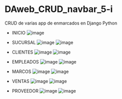 # DAweb_CRUD_navbar_5-i
CRUD de varias app de enmarcados en Django Python

- INICIO
![image](https://github.com/user-attachments/assets/937aa72b-bf3b-46a0-8a73-2e28544c99a8)

- SUCURSAL
![image](https://github.com/user-attachments/assets/95712323-64cd-4439-9613-2c119cb1dc91)
![image](https://github.com/user-attachments/assets/2008be64-7fa1-4b1f-b678-53deaf59ef5a)

- CLIENTES
![image](https://github.com/user-attachments/assets/189293c6-f376-4a9f-82b9-b3c8a0347fa5)
![image](https://github.com/user-attachments/assets/fe87e4cf-5ca1-4fe4-bf85-f03640c6c283)

- EMPLEADOS
![image](https://github.com/user-attachments/assets/982aa674-ebc9-41bd-b34e-043c8e45938d)
![image](https://github.com/user-attachments/assets/fb6eebea-c9bf-4211-905d-1a81ba56c20e)

- MARCOS
![image](https://github.com/user-attachments/assets/c82e26e1-010b-4434-8aeb-1fc5b6312290)
![image](https://github.com/user-attachments/assets/3a17bdbc-4782-4011-bd44-9d0152d16e22)

- VENTAS
![image](https://github.com/user-attachments/assets/55d3d2f4-a18c-4eae-85bd-40902fc9c456)
![image](https://github.com/user-attachments/assets/0496e368-09d1-4831-813a-5c5729ac38c7)

- PROVEEDOR
![image](https://github.com/user-attachments/assets/47657a30-3766-4e14-9764-cc933712ae4b)
![image](https://github.com/user-attachments/assets/17972bef-70b8-483d-ab6a-f7cc3fdd9608)

